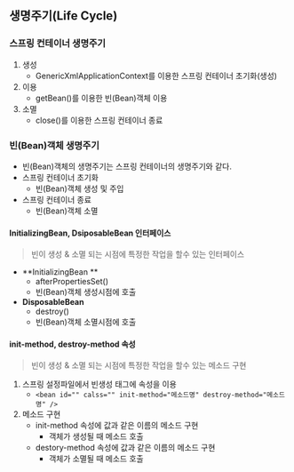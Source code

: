## 생명주기(Life Cycle)

### 스프링 컨테이너 생명주기
1. 생성
    - GenericXmlApplicationContext를 이용한 스프링 컨테이너 초기화(생성)
2. 이용
    - getBean()를 이용한 빈(Bean)객체 이용
3. 소멸
    - close()를 이용한 스프링 컨테이너 종료
### 빈(Bean)객체 생명주기
- 빈(Bean)객체의 생명주기는 스프링 컨테이너의 생명주기와 같다.
- 스프링 컨테이너 초기화
    - 빈(Bean)객체 생성 및 주입
- 스프링 컨테이너 종료
    - 빈(Bean)객체 소멸
#### InitializingBean, DsiposableBean 인터페이스
> 빈이 생성 & 소멸 되는 시점에 특정한 작업을 할수 있는 인터페이스
- **InitializingBean **
    - afterPropertiesSet()
    - 빈(Bean)객체 생성시점에 호출
- **DisposableBean**
    - destroy()
    - 빈(Bean)객체 소멸시점에 호출
#### init-method, destroy-method 속성
>빈이 생성 & 소멸 되는 시점에 특정한 작업을 할수 있는 메소드 구현
1. 스프링 설정파일에서 빈생성 태그에 속성을 이용
    - ```<bean id="" calss="" init-method="메소드명" destroy-method="메소드명" /> ```
2. 메소드 구현
    - init-method 속성에 값과 같은 이름의 메소드 구현
        - 객체가 생성될 때 메소드 호출
    - destory-method 속성에 값과 같은 이름의 메소드 구현
        - 객체가 소멸될 때 메소드 호출